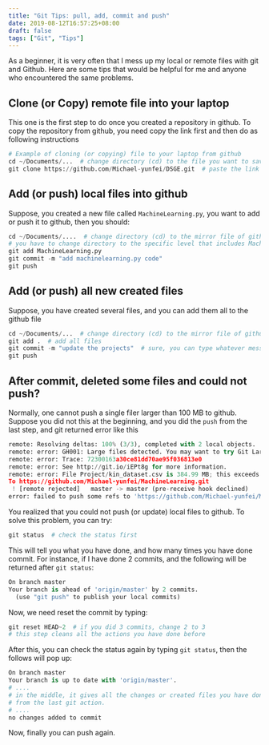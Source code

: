 ```yaml
---
title: "Git Tips: pull, add, commit and push"
date: 2019-08-12T16:57:25+08:00
draft: false
tags: ["Git", "Tips"]
---
```


As a beginner, it is very often that I mess up my local or remote files with git and Github. Here are some tips that would be helpful for me and anyone who encountered the same problems.

## Clone (or Copy) remote file into your laptop

This one is the first step to do once you created a repository in github. To copy the repository from github, you need copy the link first and then do as following instructions
```python
# Example of cloning (or copying) file to your laptop from github
cd ~/Documents/...  # change directory (cd) to the file you want to save
git clone https://github.com/Michael-yunfei/DSGE.git  # paste the link of repository
```

## Add (or push) local files into github

Suppose, you created a new file called `MachineLearning.py`, you want to add or push it to github, then you should:
```python
cd ~/Documents/....  # change directory (cd) to the mirror file of github
# you have to change directory to the specific level that includes MachineLearning.py
git add MachineLearning.py
git commit -m "add machinelearning.py code"
git push
```

## Add (or push) all new created files

Suppose, you have created several files, and you can add them all to the github file

```python
cd ~/Documents/...  # change directory (cd) to the mirror file of github
git add .  # add all files
git commit -m "update the projects"  # sure, you can type whatever message you want
git push
```

## After commit, deleted some files and could not push?

Normally, one cannot push a single filer larger than 100 MB to github. Suppose you did not this at the beginning, and you did the `push` from the last step, and git returned error like this
```python
remote: Resolving deltas: 100% (3/3), completed with 2 local objects.
remote: error: GH001: Large files detected. You may want to try Git Large File Storage - https://git-lfs.github.com.
remote: error: Trace: 72300163a30ce81dd70ae95f036813e0
remote: error: See http://git.io/iEPt8g for more information.
remote: error: File Project/kin_dataset.csv is 384.99 MB; this exceeds GitHub's file size limit of 100.00 MB
To https://github.com/Michael-yunfei/MachineLearning.git
 ! [remote rejected]   master -> master (pre-receive hook declined)
error: failed to push some refs to 'https://github.com/Michael-yunfei/MachineLearning.git'
```

You realized that you could not push (or update) local files to github. To solve this problem, you can try:

```python
git status  # check the status first
```

This will tell you what you have done, and how many times you have done commit. For instance, if I have done 2 commits, and the following will be returned after `git status`:

```python
On branch master
Your branch is ahead of 'origin/master' by 2 commits.
  (use "git push" to publish your local commits)
```

Now, we need reset the commit by typing:

```python
git reset HEAD~2  # if you did 3 commits, change 2 to 3
# this step cleans all the actions you have done before
```

After this, you can check the status again by typing `git status`, then the follows will pop up:

```python
On branch master
Your branch is up to date with 'origin/master'.
# ....
# in the middle, it gives all the changes or created files you have done
# from the last git action.
# ....
no changes added to commit
```

Now, finally you can push again.
